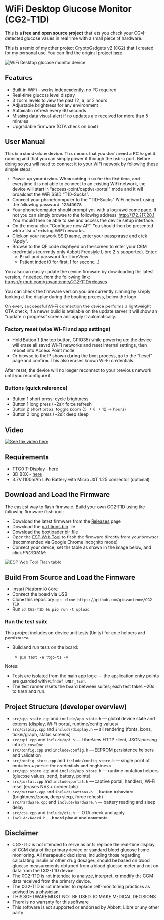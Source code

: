 # WiFi Desktop Glucose Monitor (CG2‑T1D)

This is a **free and open source project** that lets you check your CGM-detected glucose values in real time with a small piece of hardware.

This is a remix of my other project CryptoGadgets v2 (CG2) that I created for my personal use. You can find the original project [here](https://github.com/giovantenne/CG2)

![WiFi Desktop glucose monitor device](https://www.datocms-assets.com/56675/1757097907-pxl_20250905_170517849.jpg?fm=webp&w=610)


## Features

- Built-in WiFi – works independently, no PC required
- Real-time glucose level display
- 3 zoom levels to view the past 12, 6, or 3 hours
- Adjustable brightness for any environment
- Automatic refresh every 60 seconds
- Missing data visual-alert if no updates are received for more than 5 minutes
- Upgradable firmware (OTA check on boot)

## User Manual

This is a stand-alone device. This means that you don’t need a PC  to get it running and that you can simply power it through the usb-c port. Before doing so  you will need to connect it to your WiFi network by following these simple steps:

- Power-up your device. When setting it up for the first time, and everytime it is not able to connect to an existing WiFi network, the device will start in “access-point/captive-portal" mode and it will broadcast the WiFi SSID “T1D-Sucks”.
- Connect your phone/computer to the “T1D-Sucks” WiFi network using the following password: 12345678
- Your phone/computer should prompt you with a login/welcome page. If not you can simply browse to the following address: http://172.217.28.1. You should then be able to see and access the device setup interface.
- On the menu click “Configure new AP”. You should then be presented with a list of existing WiFi networks.
- Click on your network SSID name, enter your passphrase and click “Apply”.
- Browse to the QR code displayed on the screen to enter your CGM credentials (currently only Abbott Freestyle Libre 2 is supported). Enter:
  - Email and password for LibreView
  - Patient index (0 for first, 1 for second…)

You also can easily update the device firmware by downloading the latest version, if needed, from the following link: https://github.com/giovantenne/CG2-T1D/releases

You can check the firmware version you are currently running  by simply  looking at the display during the booting process, below the logo.

On every successful Wi‑Fi connection the device performs a lightweight OTA check; if a newer build is available on the update server it will show an "update in progress" screen and apply it automatically.

### Factory reset (wipe Wi‑Fi and app settings)

- Hold Button 1 (the top button, GPIO35) while powering up: the device will erase all saved Wi‑Fi networks and reset internal settings, then reboot into Access Point mode.
- Or browse to the IP shown during the boot process, go to the “Reset” page and confirm. This also erases known Wi‑Fi credentials.

After reset, the device will no longer reconnect to your previous network until you reconfigure it.


### Buttons (quick reference)

- Button 1 short press: cycle brightness
- Button 1 long press (~2s): force refresh
- Button 2 short press: toggle zoom (3 → 6 → 12 → hours)
- Button 2 long press (~2s): deep sleep

## Video
[![See the video here](https://www.datocms-assets.com/56675/1757099976-pxl_20250905_184210330.jpg?fm=webp&w=610)](https://www.youtube.com/watch?v=8-MzdPxjns4)


## Requirements
- TTGO T-Display - [here](https://www.lilygo.cc/products/lilygo%C2%AE-ttgo-t-display-1-14-inch-lcd-esp32-control-board)
- 3D BOX - [here](stl/)
- 3.7V 1100mAh LiPo Battery with Micro JST 1.25 connector (optional)

## Download and Load the Firmware

The easiest way to flash firmware. Build your own CG2-T1D using the following firmware flash tool:

- Download the latest firmware from the [Releases](https://github.com/giovantenne/CG2-T1D/releases) page
- Download the [partitions.bin](https://github.com/giovantenne/CG2-T1D/raw/refs/heads/master/bin/partitions.bin) file
- Download the [bootloader.bin](https://github.com/giovantenne/CG2-T1D/raw/refs/heads/master/bin/bootloader.bin) file
- Open the [ESP Web Tool](https://esp.huhn.me/) to flash the firmware directly from your browser  (recommended via Google Chrome incognito mode)
- Connect your device, set the table as shown in the image below, and click _PROGRAM_:

![ESP Web Tool Flash table](https://raw.githubusercontent.com/giovantenne/CG2-T1D/refs/heads/master/bin/ESPWebTool.png)

## Build From Source and Load the Firmware
- Install [PlatformIO Core](https://platformio.org/install/cli)
- Connect the board via USB
- Clone this repository `git clone https://github.com/giovantenne/CG2-T1D`
- Run `cd CG2-T1D && pio run -t upload`

### Run the test suite

This project includes on‑device unit tests (Unity) for core helpers and persistence.

- Build and run tests on the board:

  - `pio test -e ttgo-t1 -v`

Notes:
- Tests are isolated from the main app logic — the application entry points are guarded with `#ifndef UNIT_TEST`.
- The test runner resets the board between suites; each test takes ~20s to flash and run.

## Project Structure (developer overview)

- `src/app_state.cpp` and `include/app_state.h` — global device state and externs (display, Wi‑Fi portal, runtime/config values)
- `src/display.cpp` and `include/display.h` — all rendering (fonts, icons, ticker/graph, status screens)
- `src/api.cpp` and `include/api.h` — LibreView HTTP client, JSON parsing into `glucoseDoc`
- `src/config.cpp` and `include/config.h` — EEPROM persistence helpers and validation
- `src/config_store.cpp` and `include/config_store.h` — single point of mutation + persist for credentials and brightness
- `src/app_store.cpp` and `include/app_store.h` — runtime mutation helpers (glucose values, trend, battery, points)
- `src/portal.cpp` and `include/portal.h` — captive portal, handlers, Wi‑Fi reset (erases NVS + credentials)
- `src/buttons.cpp` and `include/buttons.h` — button behaviors (brightness/zoom, deep sleep, force refresh)
- `src/hardware.cpp` and `include/hardware.h` — battery reading and sleep delay
- `src/ota.cpp` and `include/ota.h` — OTA check and apply
- `include/board.h` — board pinout and constants



## Disclaimer

 - CG2-T1D is not intended to serve as or to replace the real-time display of CGM data of the primary device or standard blood glucose home monitoring. All therapeutic decisions, including those regarding calculating insulin or other drug dosages, should be based on blood glucose measurements obtained from a blood glucose meter and not on data from the CG2-T1D device.
- The CG2-T1D is not intended to analyze, interpret, or modify the CGM data received from the primary device.
- The CG2-T1D is not intended to replace self-monitoring practices as advised by a physician.
- THIS SOFTWARE MUST NOT BE USED TO MAKE MEDICAL DECISIONS
- There is no warranty for this software
- This software is not supported or endorsed by Abbott, Libre or any other party
